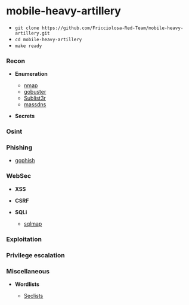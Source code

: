 # mobile-heavy-artillery

- `git clone https://github.com/Fricciolosa-Red-Team/mobile-heavy-artillery.git`
- `cd mobile-heavy-artillery`
- `make ready`


### Recon

   - **Enumeration**
     - [nmap](https://github.com/nmap/nmap)
     - [gobuster](https://github.com/OJ/gobuster)
     - [Sublist3r](https://github.com/aboul3la/Sublist3r)
     - [massdns](https://github.com/blechschmidt/massdns)

  - **Secrets**

### Osint

### Phishing

   - [gophish](https://github.com/gophish/gophish)

### WebSec

  - **XSS**

  - **CSRF**

  - **SQLi**
      - [sqlmap](https://github.com/sqlmapproject/sqlmap)
  
### Exploitation

### Privilege escalation

### Miscellaneous

  - **Wordlists**
  
      - [Seclists](https://github.com/danielmiessler/SecLists)
